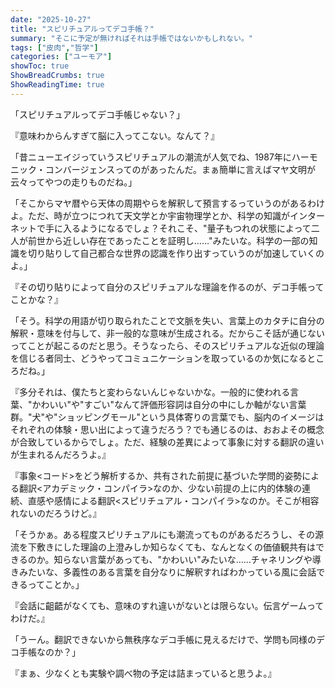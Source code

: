 ```yaml
---
date: "2025-10-27"
title: "スピリチュアルってデコ手帳？"
summary: "そこに予定が無ければそれは手帳ではないかもしれない。"
tags: ["皮肉","哲学"]
categories: ["ユーモア"]
showToc: true
ShowBreadCrumbs: true
ShowReadingTime: true
---
```


「スピリチュアルってデコ手帳じゃない？」

『意味わからんすぎて脳に入ってこない。なんて？』

「昔ニューエイジっていうスピリチュアルの潮流が人気でね、1987年にハーモニック・コンバージェンスってのがあったんだ。まぁ簡単に言えばマヤ文明が云々ってやつの走りものだね。」

「そこからマヤ暦やら天体の周期やらを解釈して預言するっていうのがあるわけよ。ただ、時が立つにつれて天文学とか宇宙物理学とか、科学の知識がインターネットで手に入るようになるでしょ？それこそ、"量子もつれの状態によって二人が前世から近しい存在であったことを証明し……"みたいな。科学の一部の知識を切り貼りして自己都合な世界の認識を作り出すっていうのが加速していくのよ。」

『その切り貼りによって自分のスピリチュアルな理論を作るのが、デコ手帳ってことかな？』

「そう。科学の用語が切り取られたことで文脈を失い、言葉上のカタチに自分の解釈・意味を付与して、非一般的な意味が生成される。だからこそ話が通じないってことが起こるのだと思う。そうなったら、そのスピリチュアルな近似の理論を信じる者同士、どうやってコミュニケーションを取っているのか気になるところだね。」

『多分それは、僕たちと変わらないんじゃないかな。一般的に使われる言葉、"かわいい"や"すごい"なんて評価形容詞は自分の中にしか軸がない言葉群。"犬"や"ショッピングモール"という具体寄りの言葉でも、脳内のイメージはそれぞれの体験・思い出によって違うだろう？でも通じるのは、おおよその概念が合致しているからでしょ。ただ、経験の差異によって事象に対する翻訳の違いが生まれるんだろうよ。』

『事象<コード>をどう解析するか、共有された前提に基づいた学問的姿勢による翻訳<アカデミック・コンパイラ>なのか、少ない前提の上に内的体験の連続、直感や感情による翻訳<スピリチュアル・コンパイラ>なのか。そこが相容れないのだろうけど。』

「そうかぁ。ある程度スピリチュアルにも潮流ってものがあるだろうし、その源流を下敷きにした理論の上澄みしか知らなくても、なんとなくの価値観共有はできるのか。知らない言葉があっても、"かわいい"みたいな……チャネリングや導きみたいな、多義性のある言葉を自分なりに解釈すればわかっている風に会話できるってことか。」

『会話に齟齬がなくても、意味のすれ違いがないとは限らない。伝言ゲームってわけだ。』

「うーん。翻訳できないから無秩序なデコ手帳に見えるだけで、学問も同様のデコ手帳なのか？」

『まぁ、少なくとも実験や調べ物の予定は詰まっていると思うよ。』